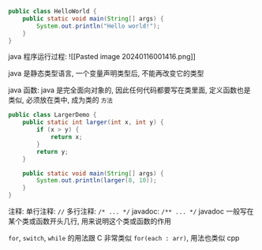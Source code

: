 ```java
public class HelloWorld {
    public static void main(String[] args) {
        System.out.println("Hello world!");
    }
}
```

java 程序运行过程:
![[Pasted image 20240116001416.png]]

java 是静态类型语言, 一个变量声明类型后, 不能再改变它的类型

java 函数:
java 是完全面向对象的, 因此任何代码都要写在类里面, 定义函数也是类似, 必须放在类中, 成为类的 `方法`

```java
public class LargerDemo {
    public static int larger(int x, int y) {
        if (x > y) {
            return x;
        }
        return y;
    }

    public static void main(String[] args) {
        System.out.println(larger(8, 10));
    }
}
```

注释:
单行注释: `//`
多行注释: `/* ... */`
javadoc: `/** ... */`
javadoc 一般写在某个类或函数开头几行, 用来说明这个类或函数的作用

`for`, `switch`, `while` 的用法跟 C 非常类似
`for(each : arr)`, 用法也类似 cpp
